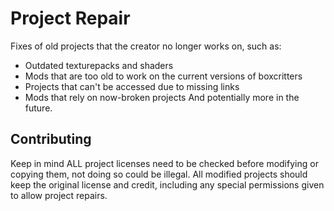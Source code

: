 # Project Repair
Fixes of old projects that the creator no longer works on, such as:
* Outdated texturepacks and shaders
* Mods that are too old to work on the current versions of boxcritters
* Projects that can't be accessed due to missing links
* Mods that rely on now-broken projects
And potentially more in the future.


## Contributing
Keep in mind ALL project licenses need to be checked before modifying or copying them, not doing so could be illegal.
All modified projects should keep the original license and credit, including any special permissions given to allow project repairs.
